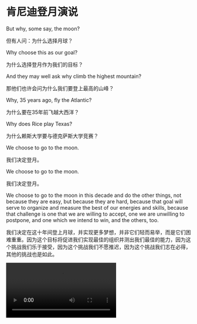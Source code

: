 # 肯尼迪登月演说


But why, some say, the moon? 

但有人问：为什么选择月球？

Why choose this as our goal? 

为什么选择登月作为我们的目标？

And they may well ask why climb the highest mountain? 

那他们也许会问为什么我们要登上最高的山峰？

Why, 35 years ago, fly the Atlantic? 

为什么要在35年前飞越大西洋？

Why does Rice play Texas?

为什么赖斯大学要与德克萨斯大学竞赛？

We choose to go to the moon. 

我们决定登月。

We choose to go to the moon. 

我们决定登月。

We choose to go to the moon in this decade and do the other things, not because they are easy, but because they are hard, because that goal will serve to organize and measure the best of our energies and skills, because that challenge is one that we are willing to accept, one we are unwilling to postpone, and one which we intend to win, and the others, too.

我们决定在这十年间登上月球，并实现更多梦想，并非它们轻而易举，而是它们困难重重。因为这个目标将促进我们实现最佳的组织并测出我们最佳的能力，因为这个挑战我们乐于接受，因为这个挑战我们不愿推迟，因为这个挑战我们志在必得，其他的挑战也是如此。

<video controls>
      <source id="mp4" src="https://d1.xf-yun.cn/file/3hyhhyhhyh/%E4%BA%BA%E7%B1%BB%E7%99%BB%E6%9C%8850%E5%B9%B4%E3%80%90%E5%AD%97%E5%B9%95%E7%89%88%E3%80%91%E8%82%AF%E5%B0%BC%E8%BF%AA%E7%99%BB%E6%9C%88%E6%BC%94%E8%AE%B2%E2%80%9C%E6%88%91%E4%BB%AC%E9%80%89%E6%8B%A9%E7%99%BB%E6%9C%88+We+Choose+to+Go+to+the+Moon%E2%80%9D.mp4" type="video/mp4">
</videos>